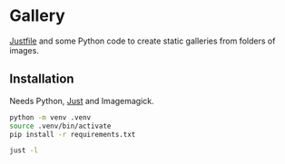 # Gallery

[Justfile]([url](https://github.com/casey/just)) and some Python code to create static galleries from folders of images.

## Installation

Needs Python, [Just]([url](https://github.com/casey/just)) and Imagemagick. 

```bash
python -m venv .venv
source .venv/bin/activate
pip install -r requirements.txt

just -l
```
